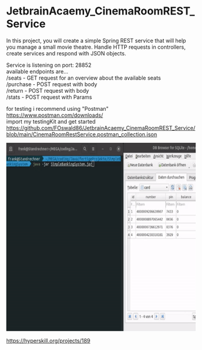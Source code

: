﻿# JetbrainAcaemy_CinemaRoomREST_Service

In this project, you will create a simple Spring REST service that will help you manage a small movie theatre. Handle HTTP requests in controllers, create services and respond with JSON objects.
  
Service is listening on port: 28852  
available endpoints are...  
/seats - GET request for an overview about the available seats  
/purchase - POST request with body  
/return - POST request with body  
/stats - POST request with Params  
  
for testing i recommend using "Postman"  
https://www.postman.com/downloads/  
import my testingKit and get started  
https://github.com/FOswald86/JetbrainAcaemy_CinemaRoomREST_Service/blob/main/CinemaRoomRestService.postman_collection.json  

<img src="https://github.com/FOswald86/JetbrainAcademy_SimpleBankingSystem/blob/main/SimpleBankingSystem.gif" width="800" height="500" />  

https://hyperskill.org/projects/189    
